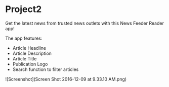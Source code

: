 # Project2

Get the latest news from trusted news outlets with this News Feeder Reader app!

The app features:
 - Article Headline
 - Article Description
 - Article Title
 - Publication Logo
 - Search function to filter articles
 
 ![Screenshot](Screen Shot 2016-12-09 at 9.33.10 AM.png)
